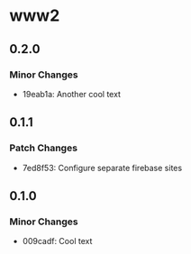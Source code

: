 # www2

## 0.2.0

### Minor Changes

- 19eab1a: Another cool text

## 0.1.1

### Patch Changes

- 7ed8f53: Configure separate firebase sites

## 0.1.0

### Minor Changes

- 009cadf: Cool text
